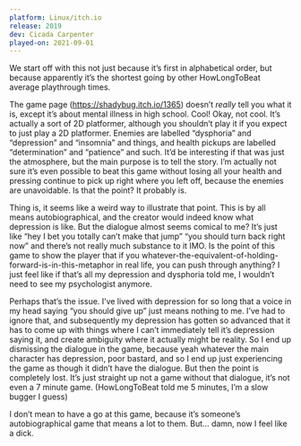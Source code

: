 ```yaml
---
platform: Linux/itch.io
release: 2019
dev: Cicada Carpenter
played-on: 2021-09-01
---
```


We start off with this not just because it’s first in alphabetical order, but because apparently it’s the shortest going by other HowLongToBeat average playthrough times.

The game page (https://shadybug.itch.io/1365) doesn’t _really_ tell you what it is, except it’s about mental illness in high school. Cool! Okay, not cool. It’s actually a sort of 2D platformer, although you shouldn’t play it if you expect to just play a 2D platformer. Enemies are labelled “dysphoria” and “depression” and “insomnia” and things, and health pickups are labelled “determination” and “patience” and such. It’d be interesting if that was just the atmosphere, but the main purpose is to tell the story. I’m actually not sure it’s even possible to beat this game without losing all your health and pressing continue to pick up right where you left off, because the enemies are unavoidable. Is that the point? It probably is.

Thing is, it seems like a weird way to illustrate that point. This is by all means autobiographical, and the creator would indeed know what depression is like. But the dialogue almost seems comical to me? It’s just like “hey I bet you totally can’t make that jump” “you should turn back right now” and there’s not really much substance to it IMO. Is the point of this game to show the player that if you whatever-the-equivalent-of-holding-forward-is-in-this-metaphor in real life, you can push through anything? I just feel like if that’s all my depression and dysphoria told me, I wouldn’t need to see my psychologist anymore.

Perhaps that’s the issue. I’ve lived with depression for so long that a voice in my head saying “you should give up” just means nothing to me. I’ve had to ignore that, and subsequently my depression has gotten so advanced that it has to come up with things where I can’t immediately tell it’s depression saying it, and create ambiguity where it actually might be reality. So I end up dismissing the dialogue in the game, because yeah whatever the main character has depression, poor bastard, and so I end up just experiencing the game as though it didn’t have the dialogue. But then the point is completely lost. It’s just straight up not a game without that dialogue, it’s not even a 7 minute game. (HowLongToBeat told me 5 minutes, I’m a slow bugger I guess)

I don’t mean to have a go at this game, because it’s someone’s autobiographical game that means a lot to them. But… damn, now I feel like a dick.
